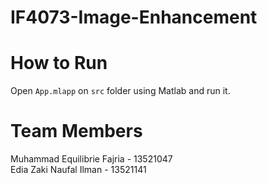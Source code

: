 # IF4073-Image-Enhancement

# How to Run
Open `App.mlapp` on `src` folder using Matlab and run it.

# Team Members
Muhammad Equilibrie Fajria - 13521047 <br>
Edia Zaki Naufal Ilman - 13521141
